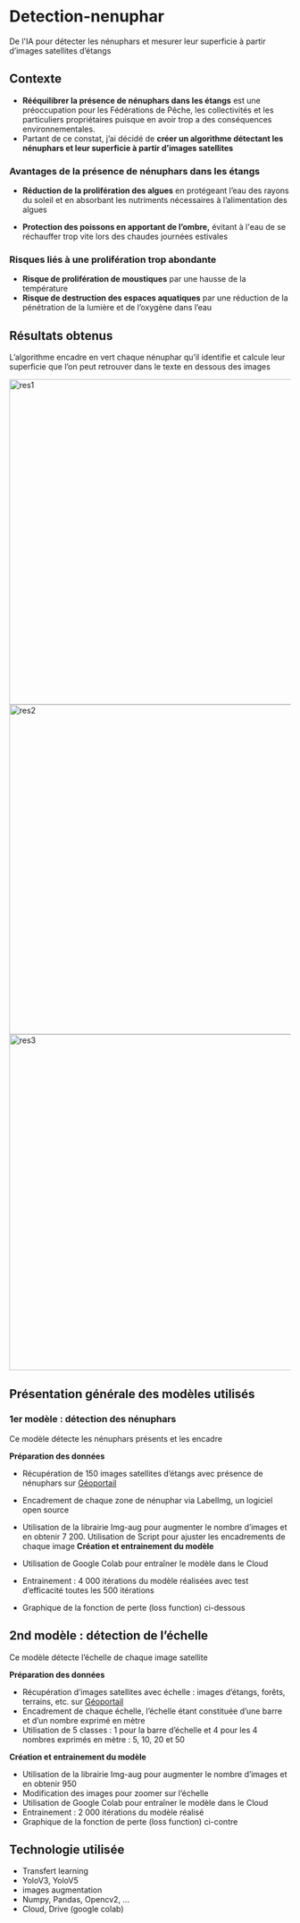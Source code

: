 # Detection-nenuphar
De l'IA pour détecter les nénuphars et mesurer leur superficie à partir d’images satellites d’étangs

## Contexte

* **Rééquilibrer la présence de nénuphars dans les étangs** est une préoccupation pour les Fédérations de Pêche, les collectivités et les particuliers
propriétaires puisque en avoir trop a des conséquences environnementales.
* Partant de ce constat, j’ai décidé de **créer un algorithme détectant les nénuphars et leur superficie à partir d’images satellites**

### **Avantages de la présence de nénuphars dans les étangs**

* **Réduction de la prolifération des algues** en protégeant l’eau des rayons
du soleil et en absorbant les nutriments nécessaires à l’alimentation des
algues

* **Protection des poissons en apportant de l’ombre,** évitant à l'eau de se
réchauffer trop vite lors des chaudes journées estivales


### **Risques liés à une prolifération trop abondante**

* **Risque de prolifération de moustiques** par une hausse de la
température
* **Risque de destruction des espaces aquatiques** par une réduction de la
pénétration de la lumière et de l’oxygène dans l’eau


## Résultats obtenus

L’algorithme encadre en vert chaque nénuphar qu’il identifie et calcule leur superficie que l’on peut retrouver dans le texte en dessous des images

<img width="582" alt="res1" src="https://user-images.githubusercontent.com/71772293/122955650-91c7d800-d380-11eb-9b9b-7bc7407181ca.PNG">
<img width="590" alt="res2" src="https://user-images.githubusercontent.com/71772293/122955828-c045b300-d380-11eb-89fd-951155727c49.PNG">
<img width="601" alt="res3" src="https://user-images.githubusercontent.com/71772293/122955921-d8b5cd80-d380-11eb-8fb8-7ba5b291bcac.PNG">

## Présentation générale des modèles utilisés

### **1er modèle** : détection des nénuphars

Ce modèle détecte les nénuphars présents et les encadre

**Préparation des données**

* Récupération de 150 images satellites d’étangs avec présence de nénuphars sur [Géoportail](https://www.geoportail.gouv.fr/)
* Encadrement de chaque zone de nénuphar via LabelImg, un logiciel open source
* Utilisation de la librairie Img-aug pour augmenter le nombre d’images et en obtenir 7 200. Utilisation de Script pour ajuster les encadrements de
chaque image
**Création et entrainement du modèle**

* Utilisation de Google Colab pour entraîner le modèle dans le Cloud
* Entrainement : 4 000 itérations du modèle réalisées avec test d’efficacité toutes les 500 itérations
* Graphique de la fonction de perte (loss function) ci-dessous


## **2nd modèle** : détection de l’échelle 

Ce modèle détecte l’échelle de chaque image satellite

**Préparation des données**

* Récupération d’images satellites avec échelle : images d’étangs, forêts, terrains, etc. sur [Géoportail](https://www.geoportail.gouv.fr/)
* Encadrement de chaque échelle, l’échelle étant constituée d’une barre et d’un nombre exprimé en mètre
* Utilisation de 5 classes : 1 pour la barre d’échelle et 4 pour les 4 nombres exprimés en mètre : 5, 10, 20 et 50

**Création et entrainement du modèle**

* Utilisation de la librairie Img-aug pour augmenter le nombre d’images et en obtenir 950
* Modification des images pour zoomer sur l’échelle
* Utilisation de Google Colab pour entraîner le modèle dans le Cloud
* Entrainement : 2 000 itérations du modèle réalisé
* Graphique de la fonction de perte (loss function) ci-contre


## Technologie utilisée

* Transfert learning
* YoloV3, YoloV5
* images augmentation
* Numpy, Pandas, Opencv2, ...
* Cloud, Drive (google colab) 














